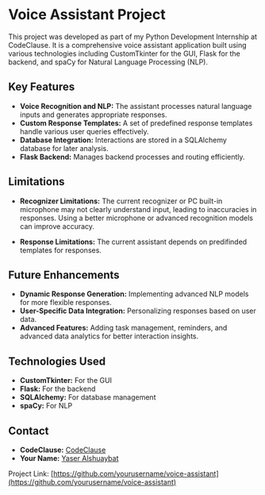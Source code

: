 # Voice Assistant Project

This project was developed as part of my Python Development Internship at CodeClause. It is a comprehensive voice assistant application built using various technologies including CustomTkinter for the GUI, Flask for the backend, and spaCy for Natural Language Processing (NLP).

## Key Features
- **Voice Recognition and NLP:** The assistant processes natural language inputs and generates appropriate responses.
- **Custom Response Templates:** A set of predefined response templates handle various user queries effectively.
- **Database Integration:** Interactions are stored in a SQLAlchemy database for later analysis.
- **Flask Backend:** Manages backend processes and routing efficiently.

## Limitations
- **Recognizer Limitations:** The current recognizer or PC built-in microphone may not clearly understand input, leading to inaccuracies in responses. Using a better microphone or advanced recognition models can improve accuracy.

- **Response Limitations:** The current assistant depends on predifinded templates for responses.

## Future Enhancements
- **Dynamic Response Generation:** Implementing advanced NLP models for more flexible responses.
- **User-Specific Data Integration:** Personalizing responses based on user data.
- **Advanced Features:** Adding task management, reminders, and advanced data analytics for better interaction insights.

## Technologies Used
- **CustomTkinter:** For the GUI
- **Flask:** For the backend
- **SQLAlchemy:** For database management
- **spaCy:** For NLP




## Contact
- **CodeClause:** [CodeClause](https://www.linkedin.com/company/codeclause/)
- **Your Name:** [Yaser Alshuaybat](https://www.linkedin.com/in/yaser-alshuaybat-611069268/)

Project Link: [https://github.com/yourusername/voice-assistant](https://github.com/yourusername/voice-assistant)
